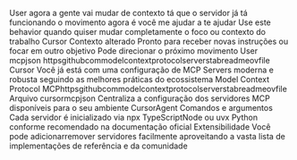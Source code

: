 User
agora a gente vai mudar de contexto tá que o servidor já tá funcionando o movimento agora é você me ajudar a te ajudar
Use este behavior quando quiser mudar completamente o foco ou contexto do trabalho
Cursor
 Contexto alterado Pronto para receber novas instruções ou focar em outro objetivo Pode direcionar o próximo movimento
User
mcpjson httpsgithubcommodelcontextprotocolserverstabreadmeovfile
Cursor
Você já está com uma configuração de MCP Servers moderna e robusta seguindo as melhores práticas do ecossistema Model Context Protocol MCPhttpsgithubcommodelcontextprotocolserverstabreadmeovfile
 Arquivo cursormcpjson Centraliza a configuração dos servidores MCP disponíveis para o seu ambiente CursorAgent
 Comandos e argumentos Cada servidor é inicializado via npx TypeScriptNode ou uvx Python conforme recomendado na documentação oficial
 Extensibilidade Você pode adicionarremover servidores facilmente aproveitando a vasta lista de implementações de referência e da comunidade